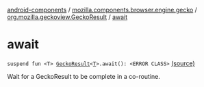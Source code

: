 [android-components](../../index.md) / [mozilla.components.browser.engine.gecko](../index.md) / [org.mozilla.geckoview.GeckoResult](index.md) / [await](./await.md)

# await

`suspend fun <T> `[`GeckoResult`](https://mozilla.github.io/geckoview/javadoc/mozilla-central/org/mozilla/geckoview/GeckoResult.html)`<`[`T`](await.md#T)`>.await(): <ERROR CLASS>` [(source)](https://github.com/mozilla-mobile/android-components/blob/master/components/browser/engine-gecko-beta/src/main/java/mozilla/components/browser/engine/gecko/GeckoResult.kt#L23)

Wait for a GeckoResult to be complete in a co-routine.

